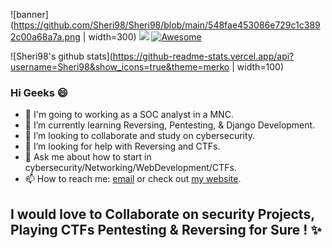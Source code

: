 
![banner](https://github.com/Sheri98/Sheri98/blob/main/548fae453086e729c1c3892c00a68a7a.png | width=300)
![](https://komarev.com/ghpvc/?username=Sheri98&color=blue)
[![Awesome](https://awesome.re/badge-flat2.svg)](https://awesome.re)


![Sheri98's github stats](https://github-readme-stats.vercel.app/api?username=Sheri98&show_icons=true&theme=merko | width=100)

### Hi Geeks :smile:

- 🔭 I'm going to working as a SOC analyst in a MNC.
- 🌱 I’m currently learning Reversing, Pentesting, & Django Development. 
- 👯 I’m looking to collaborate and study on cybersecurity.
- 🤔 I’m looking for help with Reversing and CTFs.
- 💬 Ask me about how to start in cybersecurity/Networking/WebDevelopment/CTFs. 
- 📫 How to reach me: [email](mailto:shravankumarsheri39@protonmail.com) or check out [my website](https://sheri98.github.io).
## I would love to Collaborate on security Projects, Playing CTFs Pentesting & Reversing for Sure ! ✨

